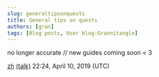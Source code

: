 ```yaml
---
slug: generaltipsonquests
title: General tips on quests
authors: [gran]
tags: [Blog posts, User blog:Grannitangle]
---
```


no longer accurate // new guides coming soon < 3

[zh](https://magiquest.fandom.com/wiki/User:Grannitangle) [(talk)](https://magiquest.fandom.com/wiki/User_talk:Grannitangle) 22:24, April 10, 2019 (UTC)